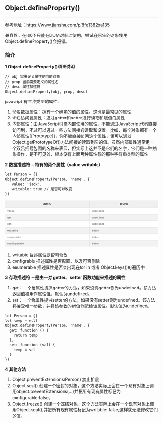 ## Object.defineProperty()

---

参考地址：https://www.jianshu.com/p/8fe1382ba135

兼容性：在ie8下只能在DOM对象上使用，尝试在原生的对象使用 Object.defineProperty()会报错。

### 简介

**1 Object.defineProperty()语法说明**
```
// obj 需要定义属性的当前对象
// prop 当前需要定义的属性名
// desc 属性描述符
Object.defineProperty(obj, prop, desc)
```

javacript 有三种类型的属性:
1. 命名数据属性：拥有一个确定的值的属性。这也是最常见的属性
2. 命名访问器属性：通过getter和setter进行读取和赋值的属性
3. 内部属性：由JavaScript引擎内部使用的属性，不能通过JavaScript代码直接访问到，不过可以通过一些方法间接的读取和设置。比如，每个对象都有一个内部属性[[Prototype]]，你不能直接访问这个属性，但可以通过Object.getPrototypeOf()方法间接的读取到它的值。虽然内部属性通常用一个双吕括号包围的名称来表示，但实际上这并不是它们的名字，它们是一种抽象操作，是不可见的，根本没有上面两种属性有的那种字符串类型的属性


**2 数据描述符 --特有的两个属性（value,writable）**
```
let Person = {}
Object.defineProperty(Person, 'name', {
   value: 'jack',
   writable: true // 是否可以改变
})
```

![avatar](./images/6-1.webp)

1. writable 描述属性是否可修改
2. configrable 描述属性是否配置，以及可否删除
3. enumerable 描述属性是否会出现在for in 或者 Object.keys()的遍历中

**3 存取描述符 --是由一对 getter、setter 函数功能来描述的属性**

1. get：一个给属性提供getter的方法，如果没有getter则为undefined。该方法返回值被用作属性值。默认为undefined。
2. set：一个给属性提供setter的方法，如果没有setter则为undefined。该方法将接受唯一参数，并将该参数的新值分配给该属性。默认值为undefined。

```
let Person = {}
let temp = null
Object.defineProperty(Person, 'name', {
  get: function () {
    return temp
  },
  set: function (val) {
    temp = val
  }
})
```


**4 其他方法**

1. Object.preventExtensions(Person) 禁止扩展
2. Object.seal() 创建一个密封的对象，这个方法实际上会在一个现有对象上调用object.preventExtensions(...)并把所有现有属性标记为configurable:false。
3. Object.freeze() 创建一个冻结对象，这个方法实际上会在一个现有对象上调用Object.seal(),并把所有现有属性标记为writable: false,这样就无法修改它们的值。
